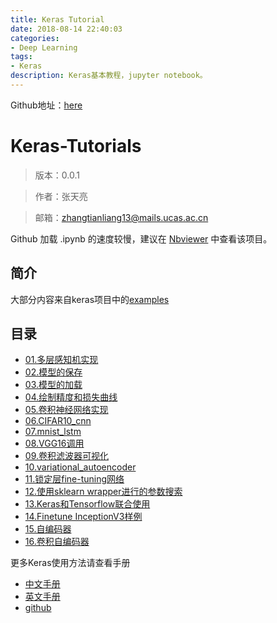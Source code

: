 ```yaml
---
title: Keras Tutorial
date: 2018-08-14 22:40:03
categories:
- Deep Learning
tags:
- Keras
description: Keras基本教程，jupyter notebook。
---
```


Github地址：[here](https://github.com/xingkongliang/Keras-Tutorials)

# Keras-Tutorials
> 版本：0.0.1

> 作者：张天亮

> 邮箱：zhangtianliang13@mails.ucas.ac.cn

Github 加载 .ipynb 的速度较慢，建议在 [Nbviewer](http://nbviewer.ipython.org/github/xingkongliang/Keras-Tutorials) 中查看该项目。

## 简介
大部分内容来自keras项目中的[examples](https://github.com/fchollet/keras/tree/master/examples)

## 目录

- [01.多层感知机实现](01.mnist_mpl.ipynb)
- [02.模型的保存](02.save_model.ipynb)
- [03.模型的加载](03.load_model.ipynb)
- [04.绘制精度和损失曲线](04.plot_acc_loss.ipynb)
- [05.卷积神经网络实现](05.mnist_cnn.ipynb)
- [06.CIFAR10_cnn](06.cifar10_cnn.ipynb)
- [07.mnist_lstm](07.mnist_lstm.ipynb)
- [08.VGG16调用](08.vgg-16.ipynb)
- [09.卷积滤波器可视化](09.conv_filter_visualization.ipynb)
- [10.variational_autoencoder](10.variational_autoencoder.ipynb)
- [11.锁定层fine-tuning网络](11.mnist_transfer_cnn.ipynb)
- [12.使用sklearn wrapper进行的参数搜索](12.mnist_sklearn_wrapper.ipynb)
- [13.Keras和Tensorflow联合使用](13.Keras_with_tensorflow.ipynb)
- [14.Finetune InceptionV3样例](14.finetune_InceptionV3.ipynb)
- [15.自编码器](15.autoencoder.ipynb)
- [16.卷积自编码器](16.Convolutional_autoencoder.ipynb)



更多Keras使用方法请查看手册
- [中文手册](http://keras-cn.readthedocs.io/en/latest/)
- [英文手册](https://keras.io/)
- [github](https://github.com/fchollet/keras)